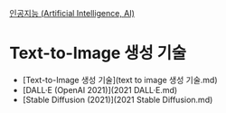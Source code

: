 [인공지능 (Artificial Intelligence, AI)](../index.md)
# Text-to-Image 생성 기술

- [Text-to-Image 생성 기술](text to image 생성 기술.md)
- [DALL·E (OpenAI 2021)](2021 DALL·E.md)
- [Stable Diffusion (2021)](2021 Stable Diffusion.md)
